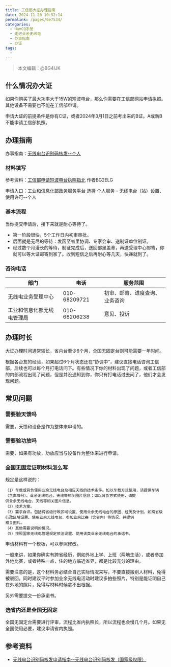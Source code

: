 ```yaml
---
title: 工信部大证办理指南
date: 2024-11-26 10:52:14
permalink: /pages/6e7534/
categories:
  - HamCQ手册
  - 走进业余无线电
  - 办事指南
  - 办证
tags:
  - 
---
```


> 本文编辑：@BG4IJK

## 什么情况办大证

如果你购买了最大功率大于15W的短波电台，那么你需要在工信部网站申请执照。其他设备不需要也不能在工信部申请。

申请大证的前提条件是你有C证，或者2024年3月1日之前考出来的B证。A或新B不能申请工信部执照。

## 办理指南

办事指南：[无线电台识别码核发--个人](https://ythzxfw.miit.gov.cn/lawGuide?data=6c5726aaee5949b7a123b9f98e9538cb)

### 材料填写

参考资料：[工信部申请短波电台执照指北](https://forum.hamcq.cn/d/151) 作者BG2ELG

申请入口：[工业和信息化部政务服务平台](https://ythzxfw.miit.gov.cn/businessHandle) 选择 个人服务 - 无线电台（站）设置、使用许可--个人

### 基本流程

当你提交申请后，接下来就是耐心等待了。

* 第一阶段很快，5个工作日内初审审批。
* 后面就是无尽的等待：发函至省里协调、专家会审、送制证单位制证。
* 经过数个月漫长的等待，制证完成后，送回部里盖章，再送受理中心邮寄，你就可以等大证邮寄到家了。收到短信之后再耐心等几天，快递就到了。

### 咨询电话

| 部门                       | 电话          | 服务范围                    |
|---------------------------|---------------|----------------------------|
| 无线电业务受理中心           | 010-68209721  | 初审、邮寄、进度查询、业务咨询 |
| 工业和信息化部无线电管理局    | 010-68206238  | 意见、投诉                  |

## 办理时长

大证办理时间通常较长，省内台至少6个月，全国无固定台则可能需要一年时间。

根据各台友的经验，如果超过6个月状态还在“协调中”，建议直接电话咨询工信部，后续也可以每个月打电话问下。有些情况下你的材料出现了问题，或者工信部的内部流程出现了问题，但是并没通知到你，你只有打电话过去问了，他们才会发现问题。

## 常见问题

### 需要验天馈吗

需要，天馈和设备是作为整体来申请的。

### 需要验功放吗

需要，如果有功放，功放应当与设备作为整体来进行申请。

### 全国无固定证明材料怎么写

规定是这样说的：

```
（1）车载或背负使用业余无线电台及相应天线的技术条件。如以车载方式使用，请提供车辆（含车牌号）、业余无线电台、天线等相关图片信息；如以背负方式使用，请提
供业余无线电台、天线等相关图片信息。
（2）技术方案。
（3）需求自评。包括跨省级行政区域设置、使用业余无线电台的原因、经历及计划，如跨省级行政区域设置、使用业余无线电台，参加业余比赛（含省内）等情况，并提供
相关图片。
（4）其他需要说明的情况。
（5）按照国家无线电管理规定依法设置、使用该类业余无线电台的承诺书。
```

申请材料有一个模板，可以参照修改。

一般来讲，如果你确实有跨省经历，例如外地上学、上班（两地生活），或者参加外地比赛，或者特殊一点，住的地方临近省界，都是比较充分的理由。

需要注意的是，这个材料务必结合自己实际情况来写，不要直接搬别人材料，免得被驳回。同时建议平时参加业余无线电活动时建议多拍些照片，特别是能证明自己在外地的照片，免得写材料时候拿不出根据。

另外需要提交一份承诺书。

### 选省内还是全国无固定

全国无固定台需要进行评审，流程比省内执照长，所以流程也会慢几个月。如果无全国使用必要，建议申请省内执照。

## 参考资料

* [无线电台识别码核发申请指南--无线电台识别码核发（国家级权限）](https://www.srrc.org.cn/kindeditor/attached/file/20240312/20240312084555_6504.pdf)
